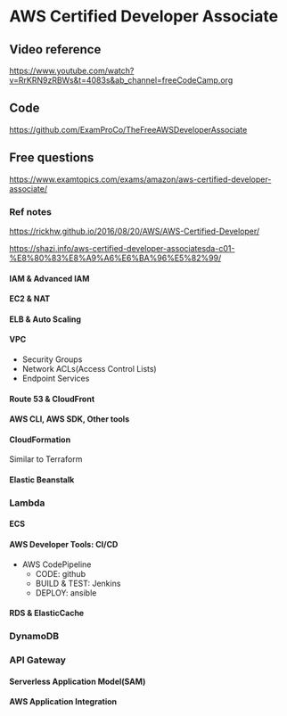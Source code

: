 # AWS Certified Developer Associate
## Video reference
https://www.youtube.com/watch?v=RrKRN9zRBWs&t=4083s&ab_channel=freeCodeCamp.org

## Code
https://github.com/ExamProCo/TheFreeAWSDeveloperAssociate

## Free questions
https://www.examtopics.com/exams/amazon/aws-certified-developer-associate/

### Ref notes
https://rickhw.github.io/2016/08/20/AWS/AWS-Certified-Developer/

https://shazi.info/aws-certified-developer-associatesda-c01-%E8%80%83%E8%A9%A6%E6%BA%96%E5%82%99/

#### IAM & Advanced IAM
#### EC2 & NAT
#### ELB & Auto Scaling
#### VPC 
- Security Groups
- Network ACLs(Access Control Lists)
- Endpoint Services

#### Route 53 & CloudFront
#### AWS CLI, AWS SDK, Other tools
#### CloudFormation
Similar to Terraform

#### Elastic Beanstalk
### Lambda
#### ECS
#### AWS Developer Tools: CI/CD
- AWS CodePipeline
  - CODE: github
  - BUILD & TEST: Jenkins
  - DEPLOY: ansible

#### RDS & ElasticCache
### DynamoDB
### API Gateway
#### Serverless Application Model(SAM)
#### AWS Application Integration 
